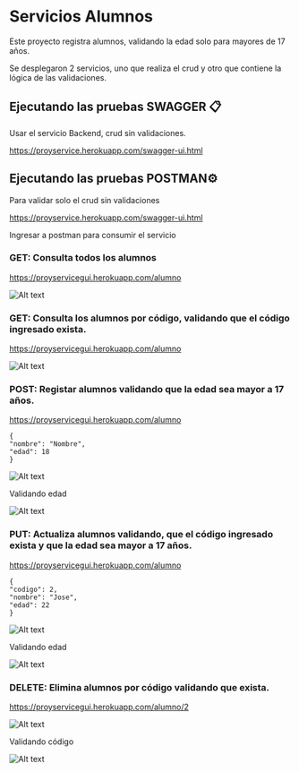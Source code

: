 # Servicios Alumnos

Este proyecto registra alumnos, validando la edad solo para mayores de 17 años.

Se desplegaron 2 servicios, uno que realiza el crud y otro que contiene la lógica de las validaciones.

## Ejecutando las pruebas SWAGGER 📋

Usar el servicio Backend, crud sin validaciones.

https://proyservice.herokuapp.com/swagger-ui.html


## Ejecutando las pruebas POSTMAN⚙️

Para validar solo el crud sin validaciones

https://proyservice.herokuapp.com/swagger-ui.html

Ingresar a postman para consumir el servicio

### GET: Consulta todos los alumnos
https://proyservicegui.herokuapp.com/alumno

![Alt text](https://raw.githubusercontent.com/augustosrb/proy-service/main/assets/GET.jpg)

### GET: Consulta los alumnos por código, validando que el código ingresado exista.
https://proyservicegui.herokuapp.com/alumno

![Alt text](https://raw.githubusercontent.com/augustosrb/proy-service/main/assets/getID.jpg)

### POST: Registar alumnos validando que la edad sea mayor a 17 años.
https://proyservicegui.herokuapp.com/alumno
```
{
"nombre": "Nombre",
"edad": 18
}
```

![Alt text](https://raw.githubusercontent.com/augustosrb/proy-service/main/assets/post-OK.jpg)


Validando edad

![Alt text](https://raw.githubusercontent.com/augustosrb/proy-service/main/assets/post.jpg)


### PUT: Actualiza alumnos validando, que el código ingresado exista y  que la edad sea mayor a 17 años.

https://proyservicegui.herokuapp.com/alumno
```
{
"codigo": 2,
"nombre": "Jose",
"edad": 22
}
```
![Alt text](https://raw.githubusercontent.com/augustosrb/proy-service/main/assets/putOK.jpg)

Validando edad

![Alt text](https://raw.githubusercontent.com/augustosrb/proy-service/main/assets/putOK.jpg)

### DELETE: Elimina alumnos por código validando que exista.

https://proyservicegui.herokuapp.com/alumno/2

![Alt text](https://raw.githubusercontent.com/augustosrb/proy-service/main/assets/DeleteOK.jpg)

Validando código

![Alt text](https://raw.githubusercontent.com/augustosrb/proy-service/main/assets/DeleteFail.jpg)
